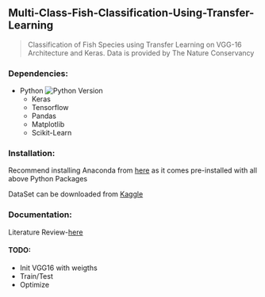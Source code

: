 ## Multi-Class-Fish-Classification-Using-Transfer-Learning
>Classification of Fish Species using Transfer Learning on VGG-16 Architecture and Keras. Data is provided by The Nature Conservancy

### Dependencies:
* Python ![Python Version](https://img.shields.io/badge/Python-2.7%2B-ff69b4.svg)
  * Keras
  * Tensorflow
  * Pandas 
  * Matplotlib
  * Scikit-Learn

### Installation:
Recommend installing Anaconda from [here](https://anaconda.org/) as it comes pre-installed with all above Python Packages

DataSet can be downloaded from [Kaggle](https://www.kaggle.com/c/the-nature-conservancy-fisheries-monitoring/data)

### Documentation:
Literature Review-[here](https://drive.google.com/open?id=0B7_R8KxM0Jpsa1RKYWxZU0Z2eFl1MHhfRzZ2UzRDcTBHQUJ3)

#### TODO:
* Init VGG16 with weigths
* Train/Test
* Optimize


